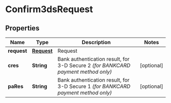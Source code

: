 
# Confirm3dsRequest

## Properties
Name | Type | Description | Notes
------------ | ------------- | ------------- | -------------
**request** | [**Request**](Request.md) | Request | 
**cres** | **String** | Bank authentication result, for 3-D Secure 2 *(for BANKCARD payment method only)* |  [optional]
**paRes** | **String** | Bank authentication result, for 3-D Secure 1 *(for BANKCARD payment method only)* |  [optional]



